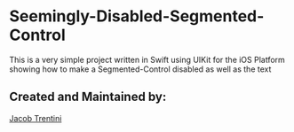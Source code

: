 # Seemingly-Disabled-Segmented-Control

This is a very simple project written in Swift using UIKit for the iOS Platform showing how to make a Segmented-Control disabled as well as the text

## Created and Maintained by:

[Jacob Trentini](https://github.com/Awesomeplayer165)
